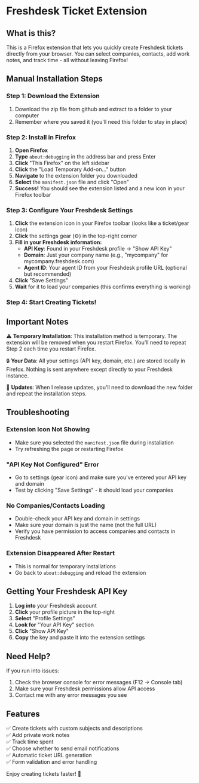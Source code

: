 
# Freshdesk Ticket Extension

## What is this?
This is a Firefox extension that lets you quickly create Freshdesk tickets directly from your browser. You can select companies, contacts, add work notes, and track time - all without leaving Firefox!

## Manual Installation Steps

### Step 1: Download the Extension
1. Download the zip file from github and extract to a folder to your computer
2. Remember where you saved it (you'll need this folder to stay in place)

### Step 2: Install in Firefox
1. **Open Firefox**
2. **Type** `about:debugging` in the address bar and press Enter
3. **Click** "This Firefox" on the left sidebar
4. **Click** the "Load Temporary Add-on..." button
5. **Navigate** to the extension folder you downloaded
6. **Select** the `manifest.json` file and click "Open"
7. **Success!** You should see the extension listed and a new icon in your Firefox toolbar

### Step 3: Configure Your Freshdesk Settings
1. **Click** the extension icon in your Firefox toolbar (looks like a ticket/gear icon)
2. **Click** the settings gear (⚙️) in the top-right corner
3. **Fill in your Freshdesk information:**
   - **API Key**: Found in your Freshdesk profile → "Show API Key"
   - **Domain**: Just your company name (e.g., "mycompany" for mycompany.freshdesk.com)
   - **Agent ID**: Your agent ID from your Freshdesk profile URL (optional but recommended)
4. **Click** "Save Settings"
5. **Wait** for it to load your companies (this confirms everything is working)

### Step 4: Start Creating Tickets!


## Important Notes

⚠️ **Temporary Installation**: This installation method is temporary. The extension will be removed when you restart Firefox. You'll need to repeat Step 2 each time you restart Firefox.

🔒 **Your Data**: All your settings (API key, domain, etc.) are stored locally in Firefox. Nothing is sent anywhere except directly to your Freshdesk instance.

🔄 **Updates**: When I release updates, you'll need to download the new folder and repeat the installation steps.

## Troubleshooting

### Extension Icon Not Showing
- Make sure you selected the `manifest.json` file during installation
- Try refreshing the page or restarting Firefox

### "API Key Not Configured" Error
- Go to settings (gear icon) and make sure you've entered your API key and domain
- Test by clicking "Save Settings" - it should load your companies

### No Companies/Contacts Loading
- Double-check your API key and domain in settings
- Make sure your domain is just the name (not the full URL)
- Verify you have permission to access companies and contacts in Freshdesk

### Extension Disappeared After Restart
- This is normal for temporary installations
- Go back to `about:debugging` and reload the extension

## Getting Your Freshdesk API Key

1. **Log into** your Freshdesk account
2. **Click** your profile picture in the top-right
3. **Select** "Profile Settings"
4. **Look for** "Your API Key" section
5. **Click** "Show API Key"
6. **Copy** the key and paste it into the extension settings

## Need Help?

If you run into issues:
1. Check the browser console for error messages (F12 → Console tab)
2. Make sure your Freshdesk permissions allow API access
3. Contact me with any error messages you see

## Features

✅ Create tickets with custom subjects and descriptions   
✅ Add private work notes  
✅ Track time spent  
✅ Choose whether to send email notifications  
✅ Automatic ticket URL generation  
✅ Form validation and error handling  

Enjoy creating tickets faster! 🎫
